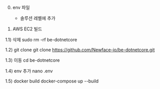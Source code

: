 0. env 파일
    - 솔루션 레벨에 추가

1. AWS EC2 빌드
 
  1.1) 삭제
  sudo rm -rf be-dotnetcore
  
  1.2) git clone
  git clone https://github.com/Newface-io/be-dotnetcore.git
  
  1.3) 이동
  cd be-dotnetcore
  
  1.4) env 추가
  nano .env
  
  1.5) docker build
  docker-compose up --build


